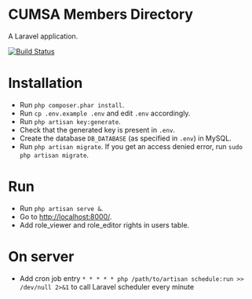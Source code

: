 # CUMSA Members Directory

A Laravel application.

[![Build Status](https://travis-ci.org/CUMSA/members.svg)](https://travis-ci.org/CUMSA/members)

# Installation

* Run `php composer.phar install`.
* Run `cp .env.example .env` and edit `.env` accordingly.
* Run `php artisan key:generate`.
* Check that the generated key is present in `.env`.
* Create the database `DB_DATABASE` (as specified in `.env`) in MySQL.
* Run `php artisan migrate`. If you get an access denied error, run `sudo php artisan migrate`.

# Run

* Run `php artisan serve &`.
* Go to [http://localhost:8000/](http://localhost:8000/).
* Add role_viewer and role_editor rights in users table.

# On server

* Add cron job entry `* * * * * php /path/to/artisan schedule:run >> /dev/null 2>&1` to call Laravel scheduler every minute
